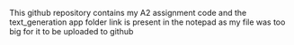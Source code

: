 This github repository contains my A2 assignment code and the text_generation app folder link is present in the notepad as my file was too big for it to be uploaded to github

